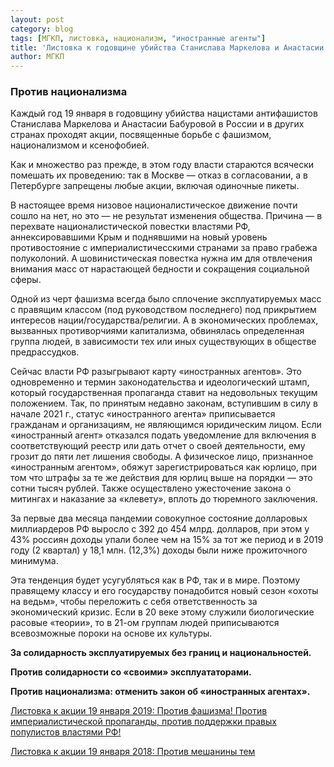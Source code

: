 ```yaml
---
layout: post
category: blog
tags: [МГКП, листовка, национализм, "иностранные агенты"]
title: 'Листовка к годовщине убийства Станислава Маркелова и Анастасии Бабуровой'
author: МГКП
---
```


### Против национализма

Каждый год 19 января в годовщину убийства нацистами антифашистов Станислава Маркелова и Анастасии Бабуровой в России и в других странах проходят акции, посвященные борьбе с фашизмом, национализмом и ксенофобией.

Как и множество раз прежде, в этом году власти стараются всячески помешать их проведению: так в Москве — отказ в согласовании, а в Петербурге запрещены любые акции, включая одиночные пикеты.

В настоящее время низовое националистическое движение почти сошло на нет, но это — не результат изменения общества. Причина — в перехвате националистической повестки властями РФ, аннексировавшими Крым и поднявшими на новый уровень противостояние с империалистичесскими странами за право грабежа полуколоний. А шовинистическая повестка нужна им для отвлечения внимания масс от нарастающей бедности и сокращения социальной сферы.

Одной из черт фашизма всегда было сплочение эксплуатируемых масс с правящим классом (под руководством последнего) под прикрытием интересов нации/государства/религии. А в экономических проблемах, вызванных противорчиями капитализма, обвинялась определенная группа людей, в зависимости тех или иных существующих в обществе предрассудков.

Сейчас власти РФ разыгрывают карту «иностранных агентов». Это одновременно и термин законодательства и идеологический штамп, который государственная пропаганда ставит на недовольных текущим положением. Так, по принятым недавно законам, вступившим в силу в начале 2021 г., статус «иностранного агента» приписывается гражданам
и организациям, не являющимся юридическим лицом. Если «иностранный агент» отказался подать уведомление для включения в соответствующий реестр или дать отчет о своей деятельности, ему грозит до пяти лет лишения свободы. А физическое лицо, признанное «иностранным агентом», обяжут зарегистрироваться как юрлицо, при том что штрафы за те же действия для юрлиц выше на порядки — это сотни тысяч рублей. Также осуществлено ужесточение закона о митингах и наказание за «клевету», вплоть до тюремного заключения.

За первые два месяца пандемии совокупное состояние долларовых миллиардеров РФ выросло с 392 до 454 млрд. долларов, при этом у 43% россиян доходы упали более чем на 15% за тот же период и в 2019 году (2 квартал) у 18,1 млн. (12,3%) доходы были ниже прожиточного минимума.

Эта тенденция будет усугубляться как в РФ, так и в мире. Поэтому правящему классу и его государству понадобится новый сезон «охоты на ведьм», чтобы переложить с себя ответственность за экономический кризис. Если в 20 веке этому служили биологические расовые «теории», то в 21-ом группам людей приписываются всевозможные пороки на основе их культуры.

**За солидарность эксплуатируемых без границ и национальностей.**

**Против солидарности со «своими» эксплуататорами.**

**Против национализма: отменить закон об «иностранных агентах».**

[Листовка к акции 19 января 2019: Против фашизма! Против империалистической пропаганды, против поддержки правых популистов властями РФ!](https://mgkp.github.io/blog/2019/01/19/19jan)

[Листовка к акции 19 января 2018: Против мешанины тем](https://mgkp.github.io/blog/2018/01/19/mpra)